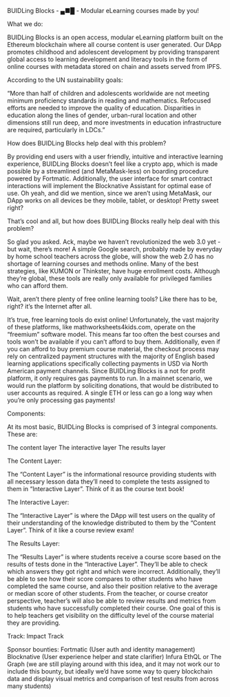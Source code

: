 BUIDLing Blocks - ▄■█ - Modular eLearning courses made by you! 

What we do:

BUIDLing Blocks is an open access, modular eLearning platform built on the Ethereum blockchain where all course content is user generated. Our DApp promotes childhood and adolescent development by providing transparent global access to learning development and literacy tools in the form of online courses with metadata stored on chain and assets served from IPFS.

According to the UN sustainability goals:  

“More than half of children and adolescents worldwide are not meeting minimum proficiency standards in reading and mathematics. Refocused efforts are needed to improve the quality of education. Disparities in education along the lines of gender, urban-rural location and other dimensions still run deep, and more investments in education infrastructure are required, particularly in LDCs.”

How does BUIDLing Blocks help deal with this problem? 

By providing end users with a user friendly, intuitive and interactive learning experience, BUIDLing Blocks doesn’t feel like a crypto app, which is made possible by a streamlined (and MetaMask-less) on boarding procedure powered by Fortmatic. Additionally, the user interface for smart contract interactions will implement the Blocknative Assistant for optimal ease of use. Oh yeah, and did we mention, since we aren’t using MetaMask, our DApp works on all devices be they mobile, tablet, or desktop! Pretty sweet right?

That’s cool and all, but how does BUIDLing Blocks really help deal with this problem?

So glad you asked. Ack, maybe we haven’t revolutionized the web 3.0 yet - but wait, there’s more! A simple Google search, probably made by everyday by home school teachers across the globe, will show the web 2.0 has no shortage of learning courses and methods online. Many of the best strategies, like KUMON or Thinkster, have huge enrollment costs. Although they’re global, these tools are really only available for privileged families who can afford them. 

Wait, aren’t there plenty of free online learning tools? Like there has to be, right? it’s the Internet after all.

It’s true, free learning tools do exist online! Unfortunately, the vast majority of these platforms, like mathworksheets4kids.com, operate on the “freemium” software model. This means far too often the best courses and tools won’t be available if you can’t afford to buy them. Additionally, even if you can afford to buy premium course material, the checkout process may rely on centralized payment structures with the majority of English based learning applications specifically collecting payments in USD via North American payment channels. Since BUIDLing Blocks is a not for profit platform, it only requires gas payments to run. In a mainnet scenario, we would run the platform by soliciting donations, that would be distributed to user accounts as required. A single ETH or less can go a long way when you’re only processing gas payments!

Components:

At its most basic, BUIDLing Blocks is comprised of 3 integral components. These are:

The content layer
The interactive layer
The results layer

The Content Layer:

The “Content Layer” is the informational resource providing students with all necessary lesson data they’ll need to complete the tests assigned to them in “Interactive Layer”. Think of it as the course text book!

The Interactive Layer:

The “Interactive Layer” is where the DApp will test users on the quality of their understanding of the knowledge distributed to them by the “Content Layer”. Think of it like a course review exam!

The Results Layer:

The “Results Layer” is where students receive a course score based on the results of tests done in the “Interactive Layer”. They’ll be able to check which answers they got right and which were incorrect. Additionally, they’ll be able to see how their score compares to other students who have completed the same course, and also their position relative to the average or median score of other students. From the teacher, or course creator perspective, teacher’s will also be able to review results and metrics from students who have successfully completed their course. One goal of this is to help teachers get visibility on the difficulty level of the course material they are providing. 

Track:
Impact Track

Sponsor bounties:
Fortmatic (User auth and identity management)
Blocknative (User experience helper and state clarifier)
Infura EthQL or The Graph (we are still playing around with this idea, and it may not work our to include this bounty, but ideally we’d have some way to query blockchain data and display visual metrics and comparison of test results from across many students)

